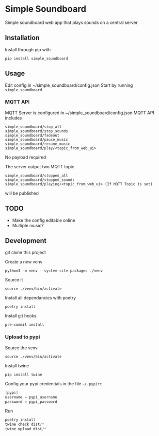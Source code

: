 # Simple Soundboard
Simple soundboard web app that plays sounds on a central server

## Installation
Install through pip with

`pip install simple_soundboard`

## Usage
Edit config in ~/simple_soundboard/config.json
Start by running
`simple_soundboard`

### MQTT API
MQTT Server is configured in ~/simple_soundboard/config.json
MQTT API includes
```
simple_soundboard/stop_all
simple_soundboard/stop_sounds
simple_soundboard/fadeout
simple_soundboard/pause_music
simple_soundboard/resume_music
simple_soundboard/play/<topic_from_web_ui>
```

No payload required

The server output two MQTT topic
```
simple_soundboard/stopped_all
simple_soundboard/stopped_sounds
simple_soundboard/playing/<topic_from_web_ui> (If MQTT Topic is set)
```
will be published

## TODO
- Make the config editable online
- Multiple music?


## Development
git clone this project

Create a new venv

`python3 -m venv --system-site-packages ./venv`

Source it

`source ./venv/bin/activate`

Install all dependancies with poetry

`poetry install`

Install git hooks

`pre-commit install`

### Upload to pypi

Source the venv

`source ./venv/bin/activate`

Install twine

`pip install twine`

Config your pypi credentials in the file `~/.pypirc`

```python
[pypi]
username = pypi_username
password = pypi_password
```

Run

```python
poetry install
twine check dist/*
twine upload dist/*
```
